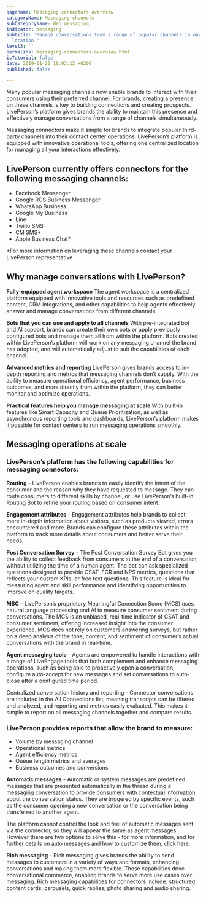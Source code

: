 ```yaml
---
pagename: Messaging connectors overview
categoryName: Messaging channels
subCategoryName: Web messaging
indicator: messaging
subtitle: 'Manage conversations from a range of popular channels in one centralized
  location '
level3: ''
permalink: messaging-connectors-overview.html
isTutorial: false
date: 2019-01-20 10:03:12 +0200
published: false

---
```

Many popular messaging channels now enable brands to interact with their consumers using their preferred channel. For brands, creating a presence on these channels is key to building connections and creating prospects. LivePerson’s platform gives brands the ability to maintain this presence and effectively manage conversations from a range of channels simultaneously.

Messaging connectors make it simple for brands to integrate popular third-party channels into their contact center operations. LivePerson’s platform is equipped with innovative operational tools, offering one centralized location for managing all your interactions effectively.

## LivePerson currently offers connectors for the following messaging channels:

* Facebook Messenger
* Google RCS Business Messenger
* WhatsApp Business
* Google My Business
* Line
* Twilio SMS
* CM SMS*
* Apple Business Chat*


\*For more information on leveraging these channels contact your LivePerson representative

## Why manage conversations with LivePerson?

**Fully-equipped agent workspace**
The agent workspace is a centralized platform equipped with innovative tools and resources such as predefined content, CRM integrations, and other capabilities to help agents effectively answer and manage conversations from different channels.

**Bots that you can use and apply to all channels**
With pre-integrated bot and AI support, brands can create their own bots or apply previously configured bots and manage them all from within the platform. Bots created within LivePerson’s platform will work on any messaging channel the brand has adopted, and will automatically adjust to suit the capabilities of each channel.

**Advanced metrics and reporting**
LivePerson gives brands access to in-depth reporting and metrics that messaging channels don’t supply. With the ability to measure operational efficiency, agent performance, business outcomes, and more directly from within the platform, they can better monitor and optimize operations.

**Practical features help you manage messaging at scale**
With built-in features like Smart Capacity and Queue Prioritization, as well as asynchronous reporting tools and dashboards, LivePerson’s platform makes it possible for contact centers to run messaging operations smoothly.

## Messaging operations at scale

### LivePerson’s platform has the following capabilities for messaging connectors:

**Routing** - LivePerson enables brands to easily identify the intent of the consumer and the reason why they have requested to message. They can route consumers to different skills by channel, or use LivePerson’s built-in Routing Bot to refine your routing based on consumer intent.

**Engagement attributes** - Engagement attributes help brands to collect more in-depth information about visitors, such as products viewed, errors encountered and more. Brands can configure these attributes within the platform to track more details about consumers and better serve their needs.

**Post Conversation Survey** - The Post Conversation Survey Bot gives you the ability to collect feedback from consumers at the end of a conversation, without utilizing the time of a human agent. The bot can ask specialized questions designed to provide CSAT, FCR and NPS metrics, questions that reflects your custom KPIs, or free text questions. This feature is ideal for measuring agent and skill performance and identifying opportunities to improve on quality targets.

**MSC** - LivePerson’s proprietary Meaningful Connection Score (MCS) uses natural language processing and AI to measure consumer sentiment during conversations. The MCS is an unbiased, real-time indicator of CSAT and consumer sentiment, offering increased insight into the consumer experience. MCS does not rely on customers answering surveys, but rather on a deep analysis of the tone, content, and sentiment of consumer’s actual conversations with the brand in real-time.

**Agent messaging tools** - Agents are empowered to handle interactions with a range of LiveEngage tools that both complement and enhance messaging operations, such as being able to proactively open a conversation, configure auto-accept for new messages and set conversations to auto-close after a configured time period.

Centralized conversation history and reporting - Connector conversations are included in the All Connections list, meaning transcripts can be filtered and analyzed, and reporting and metrics easily evaluated. This makes it simple to report on all messaging channels together and compare results.

### LivePerson provides reports that allow the brand to measure:

* Volume by messaging channel
* Operational metrics
* Agent efficiency metrics
* Queue length metrics and averages
* Business outcomes and conversions

**Automatic messages** - Automatic or system messages are predefined messages that are presented automatically in the thread during a messaging conversation to provide consumers with contextual information about the conversation status. They are triggered by specific events, such as the consumer opening a new conversation or the conversation being transferred to another agent.

The platform cannot control the look and feel of automatic messages sent via the connector, so they will appear the same as agent messages. However there are two options to solve this - for more information, and for further details on auto messages and how to customize them, click here.

**Rich messaging** - Rich messaging gives brands the ability to send messages to customers in a variety of ways and formats, enhancing conversations and making them more flexible. These capabilities drive conversational commerce, enabling brands to serve more use cases over messaging. Rich messaging capabilities for connectors include: structured content cards, carousels, quick replies, photo sharing and audio sharing.